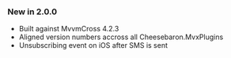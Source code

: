 ### New in 2.0.0

* Built against MvvmCross 4.2.3
* Aligned version numbers accross all Cheesebaron.MvxPlugins
* Unsubscribing event on iOS after SMS is sent